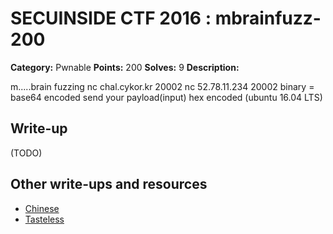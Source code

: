 # SECUINSIDE CTF 2016 : mbrainfuzz-200

**Category:** Pwnable
**Points:** 200
**Solves:** 9
**Description:**

m.....brain fuzzing nc chal.cykor.kr 20002 nc 52.78.11.234 20002  binary = base64 encoded send your payload(input) hex encoded  (ubuntu 16.04 LTS)


## Write-up

(TODO)

## Other write-ups and resources

* [Chinese](http://blog.l4ys.tw/2016/07/secuinside-ctf-2016-mbrainfuzz/)
* [Tasteless](https://tasteless.eu/post/2016/07/secuinside-mbrainfuzz/)
